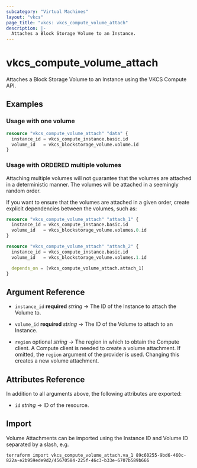 ```yaml
---
subcategory: "Virtual Machines"
layout: "vkcs"
page_title: "vkcs: vkcs_compute_volume_attach"
description: |-
  Attaches a Block Storage Volume to an Instance.
---
```


# vkcs_compute_volume_attach

Attaches a Block Storage Volume to an Instance using the VKCS Compute API.

## Examples
### Usage with one volume
```terraform
resource "vkcs_compute_volume_attach" "data" {
  instance_id = vkcs_compute_instance.basic.id
  volume_id   = vkcs_blockstorage_volume.volume.id
}
```

### Usage with ORDERED multiple volumes
Attaching multiple volumes will not guarantee that the volumes are attached in
a deterministic manner. The volumes will be attached in a seemingly random
order.

If you want to ensure that the volumes are attached in a given order, create
explicit dependencies between the volumes, such as:
```terraform
resource "vkcs_compute_volume_attach" "attach_1" {
  instance_id = vkcs_compute_instance.basic.id
  volume_id   = vkcs_blockstorage_volume.volumes.0.id
}

resource "vkcs_compute_volume_attach" "attach_2" {
  instance_id = vkcs_compute_instance.basic.id
  volume_id   = vkcs_blockstorage_volume.volumes.1.id

  depends_on = [vkcs_compute_volume_attach.attach_1]
}
```
## Argument Reference
- `instance_id` **required** *string* &rarr;  The ID of the Instance to attach the Volume to.

- `volume_id` **required** *string* &rarr;  The ID of the Volume to attach to an Instance.

- `region` optional *string* &rarr;  The region in which to obtain the Compute client. A Compute client is needed to create a volume attachment. If omitted, the `region` argument of the provider is used. Changing this creates a new volume attachment.


## Attributes Reference
In addition to all arguments above, the following attributes are exported:
- `id` *string* &rarr;  ID of the resource.



## Import

Volume Attachments can be imported using the Instance ID and Volume ID separated by a slash, e.g.

```shell
terraform import vkcs_compute_volume_attach.va_1 89c60255-9bd6-460c-822a-e2b959ede9d2/45670584-225f-46c3-b33e-6707b589b666
```
